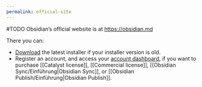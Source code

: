 ```yaml
---
permalink: official-site
---
```

#TODO
Obsidian’s official website is at https://obsidian.md

There you can:

- [Download](https://obsidian.md/download) the latest installer if your installer version is old.
- Register an account, and access your [account dashboard](https://obsidian.md/account), if you want to purchase [[Catalyst license]], [[Commercial license]], [[Obsidian Sync/Einführung|Obsidian Sync]], or [[Obsidian Publish/Einführung|Obsidian Publish]].
